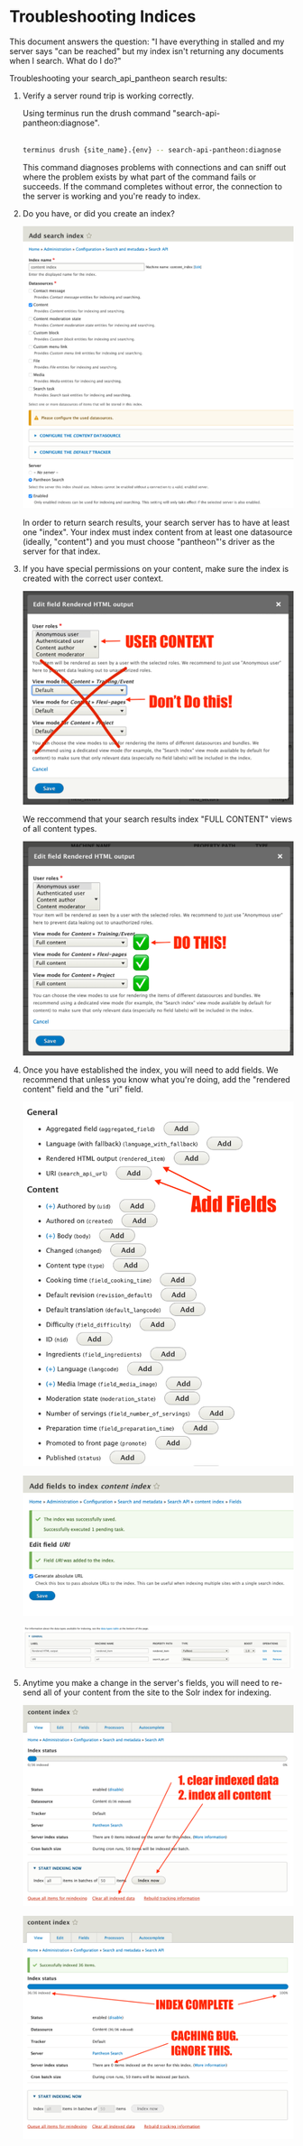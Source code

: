 # Troubleshooting Indices

This document answers the question: "I have everything in stalled and my server says "can be reached" but my index isn't returning any documents when I search. What do I do?"

Troubleshooting your search_api_pantheon search results:

1. Verify a server round trip is working correctly.

   Using terminus run the drush command "search-api-pantheon:diagnose".

   ```bash

   terminus drush {site_name}.{env} -- search-api-pantheon:diagnose

   ```

   This command diagnoses problems with connections and can sniff out where the problem exists by what part of the command fails or succeeds. If the command completes without error, the connection to the server is working and you're ready to index.

2. Do you have, or did you create an index?

   ![Don't Do!](images/screen_shot_index.png)

   In order to return search results, your search server has to have at least one "index". Your index must index content from at least one datasource (ideally, "content") and you must choose "pantheon"'s driver as the server for that index.

3. If you have special permissions on your content, make sure the index is created with the correct user context.

   ![Don't Do!](images/screen_shot_1.png)

   We reccommend that your search results index "FULL CONTENT" views of all content types.

   ![Do This!](images/screen_shot_2.png)

4. Once you have established the index, you will need to add fields. We recommend that unless you know what you're doing, add the "rendered content" field and the "uri" field.

   ![Do This!](images/screen_shot_add_fields.png)

   ![Do This!](images/screen_shot_fields_1.png)

   ![Do This!](images/screen_shot_fields_2.png)

5. Anytime you make a change in the server's fields, you will need to re-send all of your content from the site to the Solr index for indexing.

   ![Do This!](images/screen_shot_index_content.png)

   ![Do This!](images/screen_shot_index_complete.png)


